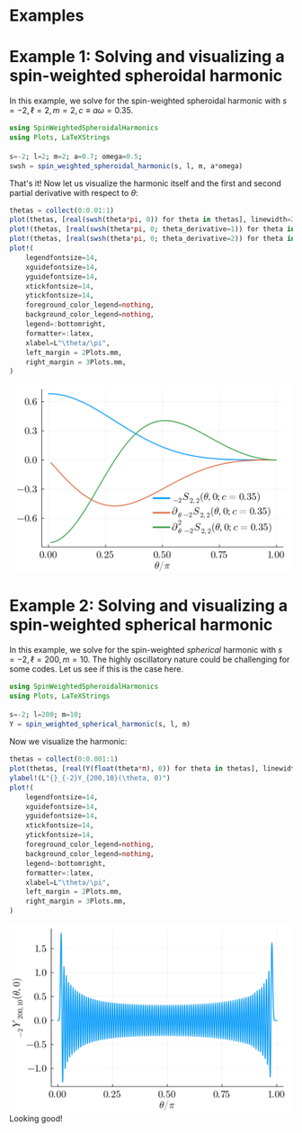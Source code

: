 # Examples
# Example 1: Solving and visualizing a spin-weighted spheroidal harmonic
In this example, we solve for the spin-weighted spheroidal harmonic with $s=-2, \ell =2, m = 2, c \equiv a\omega = 0.35$.
```julia
using SpinWeightedSpheroidalHarmonics
using Plots, LaTeXStrings

s=-2; l=2; m=2; a=0.7; omega=0.5;
swsh = spin_weighted_spheroidal_harmonic(s, l, m, a*omega)
```
That's it! Now let us visualize the harmonic itself and the first and second partial derivative with respect to $\theta$:
```julia
thetas = collect(0:0.01:1)
plot(thetas, [real(swsh(theta*pi, 0)) for theta in thetas], linewidth=2, label=L"{}_{-2}S_{2,2}(\theta, 0; c = 0.35)", dpi=300)
plot!(thetas, [real(swsh(theta*pi, 0; theta_derivative=1)) for theta in thetas], linewidth=2, label=L"\partial_{\theta} {}_{-2}S_{2,2}(\theta, 0; c = 0.35)")
plot!(thetas, [real(swsh(theta*pi, 0; theta_derivative=2)) for theta in thetas], linewidth=2, label=L"\partial_{\theta}^2 {}_{-2}S_{2,2}(\theta, 0; c = 0.35)")
plot!(
    legendfontsize=14,
    xguidefontsize=14,
    yguidefontsize=14,
    xtickfontsize=14,
    ytickfontsize=14,
    foreground_color_legend=nothing,
    background_color_legend=nothing,
    legend=:bottomright,
    formatter=:latex,
    xlabel=L"\theta/\pi",
    left_margin = 2Plots.mm,
    right_margin = 3Plots.mm,
)
```
![SWSH.png](SWSH.png)

# Example 2: Solving and visualizing a spin-weighted spherical harmonic
In this example, we solve for the spin-weighted _spherical_ harmonic with $s=-2, \ell =200, m = 10$. The highly oscillatory nature could be challenging for some codes. Let us see if this is the case here. 
```julia
using SpinWeightedSpheroidalHarmonics
using Plots, LaTeXStrings

s=-2; l=200; m=10;
Y = spin_weighted_spherical_harmonic(s, l, m)
```
Now we visualize the harmonic:
```julia
thetas = collect(0:0.001:1)
plot(thetas, [real(Y(float(theta*π), 0)) for theta in thetas], linewidth=2, label=nothing, dpi=300)
ylabel!(L"{}_{-2}Y_{200,10}(\theta, 0)")
plot!(
    legendfontsize=14,
    xguidefontsize=14,
    yguidefontsize=14,
    xtickfontsize=14,
    ytickfontsize=14,
    foreground_color_legend=nothing,
    background_color_legend=nothing,
    legend=:bottomright,
    formatter=:latex,
    xlabel=L"\theta/\pi",
    left_margin = 2Plots.mm,
    right_margin = 3Plots.mm,
)
```
![Y.png](Y.png)
Looking good!